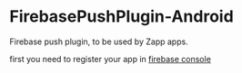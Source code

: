 # FirebasePushPlugin-Android
Firebase push plugin, to be used by Zapp apps.

first you need to register your app in [firebase console](https://console.firebase.google.com)